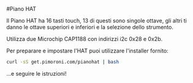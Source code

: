 <!--
---
name: Piano HAT
class: board
type: tutti
manufacturer: Pimoroni
url: https://github.com/pimoroni/piano-hat
description: Un piccolo Pi-piano con 16 tasti touch
pincount: 40
i2c:
  '0x28':
    name: Touch capacitivo A
    device: cap1188
    datasheet: http://ww1.microchip.com/downloads/en/DeviceDoc/CAP1188%20.pdf
  '0x2b':
    name: Touch capacitivo B
    device: cap1188
    datasheet: http://ww1.microchip.com/downloads/en/DeviceDoc/CAP1188%20.pdf
pin:
  '3':
    mode: i2c
  '5':
    mode: i2c
  '7':
    name: Allarme A
    mode: input
  '11':
    name: Reset A
    mode: output
  '13':
    name: Allarme B
    mode: input
  '15':
    name: Reset B
    mode: output
-->
#Piano HAT

Il Piano HAT ha 16 tasti touch, 13 di questi sono singole ottave, gli altri ti danno 
le ottave superiori e inferiori e la selezione dello strumento.

Utilizza due Microchip CAP1188 con indirizzi i2c 0x28 e 0x2b.

Per preparare e impostare l'HAT puoi utilizzare l'installer fornito:

```bash
curl -sS get.pimoroni.com/pianohat | bash
```

&hellip;e seguire le istruzioni!
